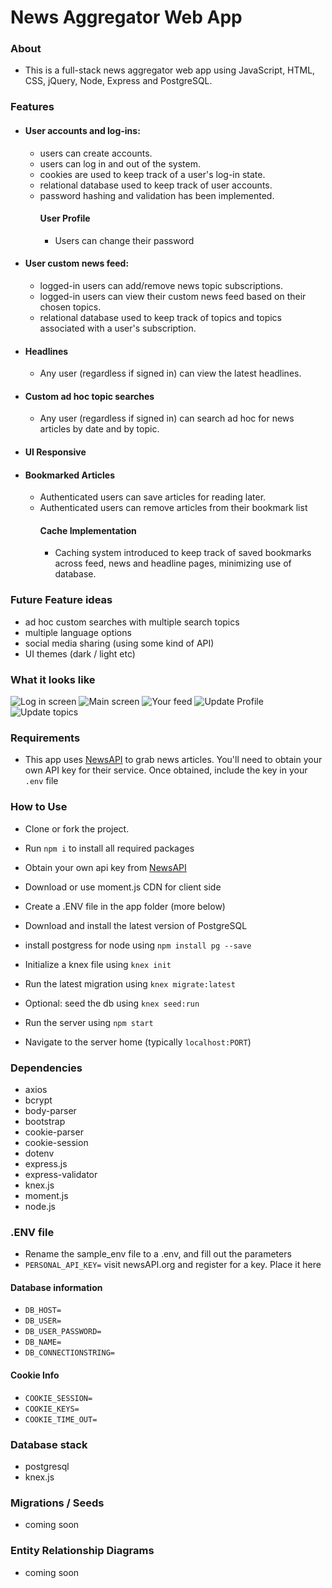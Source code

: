 # News Aggregator Web App

### About

- This is a full-stack news aggregator web app using JavaScript, HTML, CSS, jQuery, Node, Express and PostgreSQL.

### Features

- #### User accounts and log-ins: 
  - users can create accounts.
  - users can log in and out of the system. 
  - cookies are used to keep track of a user's log-in state.
  - relational database used to keep track of user accounts.
  - password hashing and validation has been implemented.
    #### User Profile
    - Users can change their password
- #### User custom news feed:
  - logged-in users can add/remove news topic subscriptions.
  - logged-in users can view their custom news feed based on their chosen topics.
  - relational database used to keep track of topics and topics associated with a user's subscription.
- #### Headlines
  - Any user (regardless if signed in) can view the latest headlines.
- #### Custom ad hoc topic searches
  - Any user (regardless if signed in) can search ad hoc for news articles by date and by topic.
- #### UI Responsive

- #### Bookmarked Articles
  - Authenticated users can save articles for reading later. 
  - Authenticated users can remove articles from their bookmark list
    #### Cache Implementation
    - Caching system introduced to keep track of saved bookmarks across feed, news and headline pages, minimizing
    use of database.

### Future Feature ideas
- ad hoc custom searches with multiple search topics
- multiple language options
- social media sharing (using some kind of API)
- UI themes (dark / light etc)

### What it looks like

![Log in screen](https://github.com/davideastmond/newsaggregator/blob/master/docs/news_agg_login_01.png)
![Main screen](https://github.com/davideastmond/newsaggregator/blob/master/docs/news_agg_main_screen_00.png)
![Your feed](https://github.com/davideastmond/newsaggregator/blob/master/docs/news_agg_your_feed_02.png)
![Update Profile](https://github.com/davideastmond/newsaggregator/blob/master/docs/news_profile_settings_03.png)
![Update topics](https://github.com/davideastmond/newsaggregator/blob/master/docs/pick_topics_04.png)
### Requirements

- This app uses [NewsAPI](https://newsapi.org/) to grab news articles. You'll need to obtain your own API key for their service. Once obtained, include the key in your `.env` file

### How to Use

- Clone or fork the project.
- Run `npm i` to install all required packages
- Obtain your own api key from [NewsAPI](https://newsapi.org/)
- Download or use moment.js CDN for client side
- Create a .ENV file in the app folder (more below)

- Download and install the latest version of PostgreSQL
- install postgress for node using `npm install pg --save`
- Initialize a knex file using `knex init`
- Run the latest migration using `knex migrate:latest`
- Optional: seed the db using `knex seed:run`
- Run the server using `npm start`

- Navigate to the server home (typically `localhost:PORT`)

### Dependencies

- axios
- bcrypt
- body-parser
- bootstrap
- cookie-parser
- cookie-session
- dotenv
- express.js
- express-validator
- knex.js
- moment.js
- node.js

### .ENV file

- Rename the sample_env file to a .env, and fill out the parameters
- `PERSONAL_API_KEY=` visit newsAPI.org and register for a key. Place it here

#### Database information
- `DB_HOST=` 
- `DB_USER=`
- `DB_USER_PASSWORD=`
- `DB_NAME=`
- `DB_CONNECTIONSTRING=`

#### Cookie Info
- `COOKIE_SESSION=`
- `COOKIE_KEYS=`
- `COOKIE_TIME_OUT=`

### Database stack

- postgresql
- knex.js

### Migrations / Seeds

- coming soon

### Entity Relationship Diagrams

- coming soon
